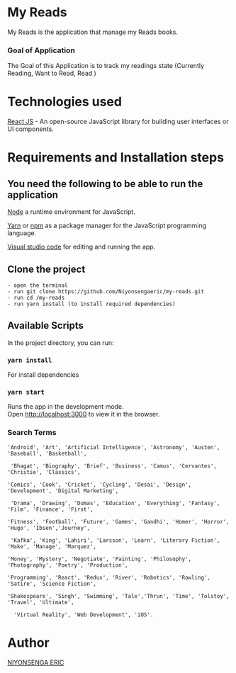 # My Reads

My Reads is the application that manage my Reads books.

### Goal of Application

The Goal of this Application is to track my readings state (Currently Reading, Want to Read, Read )

# **Technologies used**

[React JS](https://reactjs.org/) -  An open-source JavaScript library for building user interfaces or UI components.

# **Requirements and Installation steps**

## **You need the following to be able to run the application**

[Node](https://nodejs.org/en/download/) a runtime environment for JavaScript.

[Yarn](https://classic.yarnpkg.com/en/) or [npm](https://www.npmjs.com/get-npm) as a package manager for the JavaScript programming language.

[Visual studio code](https://code.visualstudio.com/download) for editing and running the app.

## **Clone the project**
    - open the terminal
    - run git clone https://github.com/Niyonsengaeric/my-reads.git
    - run cd /my-reads
    - run yarn install (to install required dependencies)

## Available Scripts

In the project directory, you can run:


### `yarn install`

For install dependencies

### `yarn start`

Runs the app in the development mode.<br />
Open [http://localhost:3000](http://localhost:3000) to view it in the browser.

### Search Terms

```
'Android', 'Art', 'Artificial Intelligence', 'Astronomy', 'Austen', 'Baseball', 'Basketball',
 
 'Bhagat', 'Biography', 'Brief', 'Business', 'Camus', 'Cervantes', 'Christie', 'Classics', 

'Comics', 'Cook', 'Cricket', 'Cycling', 'Desai', 'Design', 'Development', 'Digital Marketing',

 'Drama', 'Drawing', 'Dumas', 'Education', 'Everything', 'Fantasy', 'Film', 'Finance', 'First', 

'Fitness', 'Football', 'Future', 'Games', 'Gandhi', 'Homer', 'Horror', 'Hugo', 'Ibsen','Journey',

 'Kafka', 'King', 'Lahiri', 'Larsson', 'Learn', 'Literary Fiction', 'Make', 'Manage', 'Marquez',  

'Money', 'Mystery', 'Negotiate', 'Painting', 'Philosophy', 'Photography', 'Poetry', 'Production',

'Programming', 'React', 'Redux', 'River', 'Robotics', 'Rowling', 'Satire', 'Science Fiction',  

'Shakespeare', 'Singh', 'Swimming', 'Tale','Thrun', 'Time', 'Tolstoy', 'Travel', 'Ultimate',

  'Virtual Reality', 'Web Development', 'iOS'.

```

# **Author**

[NIYONSENGA ERIC](https://github.com/Niyonsengaeric)
